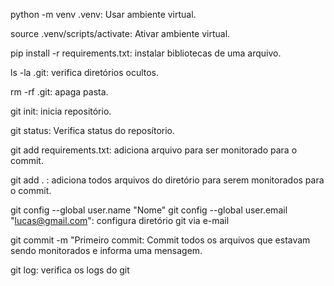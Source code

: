 python -m venv .venv: Usar ambiente virtual.

source .venv/scripts/activate: Ativar ambiente virtual.

pip install -r requirements.txt: instalar bibliotecas de uma arquivo.

ls -la .git: verifica diretórios ocultos.

rm -rf .git: apaga pasta.

git init: inicia repositório.

git status: Verifica status do reposítorio.

git add requirements.txt: adiciona arquivo para ser monitorado para o commit.

git add . : adiciona todos arquivos do diretório para serem monitorados para o commit.

git config --global user.name "Nome"
git config --global user.email "lucas@gmail.com": configura diretório git via e-mail

git commit -m "Primeiro commit: Commit todos os arquivos que estavam sendo monitorados e informa uma mensagem.

git log: verifica os logs do git